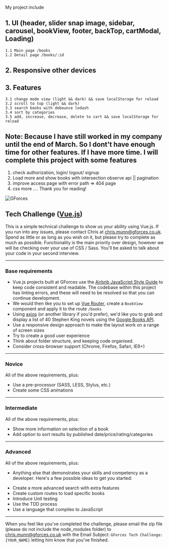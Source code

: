 My project include
## 1. UI (header, slider snap image, sidebar, carousel, bookView, footer, backTop, cartModal, Loading)
    1.1 Main page /books
    1.2 Detail page /books/:id   
## 2. Responsive other devices
## 3. Features
    3.1 change mode view (light && dark) && save localStorage for reload
    3.2 scroll to top (light && dark)
    3.3 search books with debounce lodash
    3.4 sort by categories
    3.5 add, increase, decrease, delete to cart && save localStorage for reload
## Note: Because I have still worked in my company until the end of March. So I dont't have enough time for other features. If I have more time. I will complete this project with some features 
1. check authorization, login/ logout/ signup
2. Load more and show books with intersection observe api || pagination
3. improve access page with error path => 404 page 
4. css more 
....
Thank you for reading!

![GForces][logo]

## Tech Challenge ([Vue.js][6])

This is a simple technical challenge to show us your ability using Vue.js. If you run into any issues, please contact Chris at [chris.munn@gforces.co.uk][1]. Spend as little or as long as you wish on it, but please try to complete as much as possible. Functionality is the main priority over design, however we will be checking over your use of CSS / Sass. You'll be asked to talk about your code in your second interview. 

-------

### Base requirements
* Vue.js projects built at GForces use the [Airbnb JavaScript Style Guide][2] to keep code consistent and readable. The codebase within this project has linting errors, and these will need to be resolved so that you can continue development.
* We would then like you to set up [Vue Router][3], create a `BookView` component and apply it to the route `/books`
* Using [axios][4] (or another library if you'd prefer), we'd like you to grab and display a list of 40 Stephen King novels using the [Google Books API][5].
* Use a responsive design approach to make the layout work on a range of screen sizes
* Try to create a good user experience
* Think about folder structure, and keeping code organised.
* Consider cross-browser support (Chrome, Firefox, Safari, IE9+)

-------

### Novice
All of the above requirements, plus:
* Use a pre-processor (SASS, LESS, Stylus, etc.)
* Create some CSS animations

-------

### Intermediate
All of the above requirements, plus:
* Show more information on selection of a book
* Add option to sort results by published date/price/rating/categories

-------

### Advanced
All of the above requirements, plus:
* Anything else that demonstrates your skills and competency as a developer. Here's a few possible ideas to get you started:

+ Create a more advanced search with extra features
+ Create custom routes to load specific books
+ Introduce Unit testing
+ Use the TDD process
+ Use a language that compiles to JavaScript

-------

When you feel like you've completed the challenge, please email the zip file  (please do not include the node_modules folder) to [chris.munn@gforces.co.uk][1] with the Email Subject: `GForces Tech Challenge: {YOUR_NAME}` letting him know that you've finished.

[logo]: src/assets/logo.svg
[1]: mailto:chris.munn@gforces.co.uk
[2]: https://github.com/airbnb/javascript
[3]: https://router.vuejs.org
[4]: https://github.com/axios/axios
[5]: https://developers.google.com/books/docs/v1/using#PerformingSearch
[6]: https://vuejs.org


